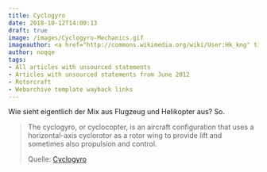 ```yaml
---
title: Cyclogyro
date: 2018-10-12T14:00:13
draft: true
image: /images/Cyclogyro-Mechanics.gif
imageauthor: <a href="http://commons.wikimedia.org/wiki/User:Hk_kng" title="User:Hk kng">Hk kng</a>
author: noqqe
tags:
- All articles with unsourced statements
- Articles with unsourced statements from June 2012
- Rotorcraft
- Webarchive template wayback links
---
```


Wie sieht eigentlich der Mix aus Flugzeug und Helikopter aus? So.

> The cyclogyro, or cyclocopter, is an aircraft configuration that uses a
> horizontal-axis cyclorotor as a rotor wing to provide lift and sometimes also
> propulsion and control.
>
> Quelle: [Cyclogyro](https://en.wikipedia.org/wiki/Cyclogyro)
